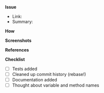 **Issue**

- Link:
- Summary:

**How**
<!-- What steps were taken in this work? -->
<!-- Its encouraged to copy information from other places even if it seems redundant -->

**Screenshots**
<!-- Include images, if possible. -->

**References**
<!-- Links to related issues, relevant documentation, etc. -->

**Checklist**

- [ ] Tests added
- [ ] Cleaned up commit history (rebase!)
- [ ] Documentation added
- [ ] Thought about variable and method names
